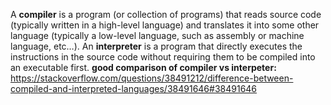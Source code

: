 A **compiler** is a program (or collection of programs) that reads source code (typically written in a high-level language) and translates it into some other language (typically a low-level language, such as assembly or machine language, etc…).
An **interpreter** is a program that directly executes the instructions in the source code without requiring them to be compiled into an executable first.
__good comparison of compiler vs interpeter:__ https://stackoverflow.com/questions/38491212/difference-between-compiled-and-interpreted-languages/38491646#38491646

